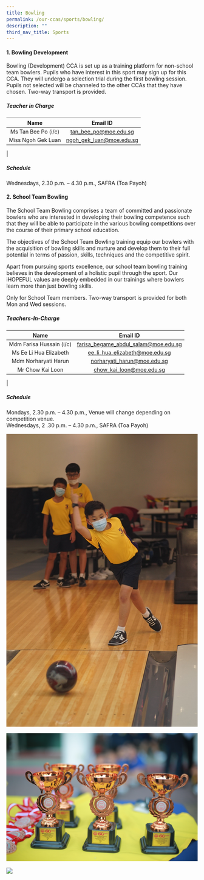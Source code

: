 ```yaml
---
title: Bowling
permalink: /our-ccas/sports/bowling/
description: ""
third_nav_title: Sports
---
```


#### **1. Bowling Development**
Bowling (Development) CCA is set up as a training platform for non-school team bowlers. Pupils who have interest in this sport may sign up for this CCA. They will undergo a selection trial during the first bowling session. Pupils not selected will be channeled to the other CCAs that they have chosen. Two-way transport is provided.

##### **Teacher in Charge**

| Name | Email ID |
|:---:|:---:|
| Ms Tan Bee Po (i/c) | [tan_bee_po@moe.edu.sg](mailto:tan_bee_po@moe.edu.sg)   |
| Miss Ngoh Gek Luan | [ngoh_gek_luan@moe.edu.sg](mailto:goh_gek_luan@moe.edu.sg)  |
|

##### **Schedule**
Wednesdays, 2.30 p.m. – 4.30 p.m., SAFRA (Toa Payoh)

#### **2. School Team Bowling**
The School Team Bowling comprises a team of committed and passionate bowlers who are interested in developing their bowling competence such that they will be able to participate in the various bowling competitions over the course of their primary school education. 

The objectives of the School Team Bowling training equip our bowlers with the acquisition of bowling skills and nurture and develop them to their full potential in terms of passion, skills, techniques and the competitive spirit. 

Apart from pursuing sports excellence, our school team bowling training believes in the development of a holistic pupil through the sport. Our iHOPEFUL values are deeply embedded in our trainings where bowlers learn more than just bowling skills.

Only for School Team members. Two-way transport is provided for both Mon and Wed sessions.  

##### **Teachers-In-Charge**

| Name | Email ID |
|:---:|:---:|
| Mdm Farisa Hussain  (i/c) | [farisa_begame_abdul_salam@moe.edu.sg](mailto:farisa_begame_abdul_salam@moe.edu.sg)     |
| Ms Ee Li Hua Elizabeth | [ee_li_hua_elizabeth@moe.edu.sg](mailto:ee_li_hua_elizabeth@moe.edu.sg) |
| Mdm Norharyati Harun |    [norharyati_harun@moe.edu.sg](mailto:norharyati_harun@moe.edu.sg) |
| Mr Chow Kai Loon | [chow_kai_loon@moe.edu.sg](mailto:chow_kai_loon@moe.edu.sg) |
|

##### **Schedule**
Mondays, 2.30 p.m. – 4.30 p.m.,&nbsp;Venue will change depending on competition venue.<br>
Wednesdays, 2 .30 p.m. – 4.30 p.m., SAFRA (Toa Payoh)

![](/images/bowling1.jpg)

![](/images/bowling2.jpg)

![](/images/bowling3.jpg)